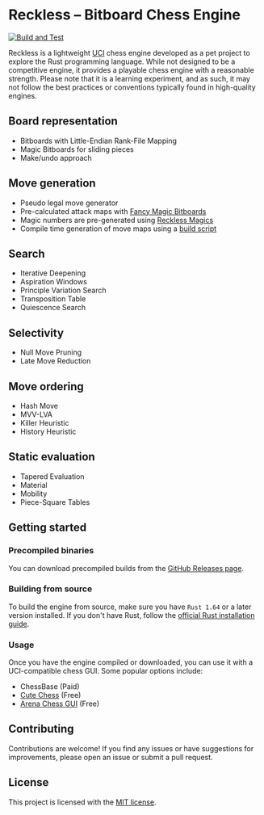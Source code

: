 # Reckless – Bitboard Chess Engine

[![Build and Test](https://github.com/codedeliveryservice/Reckless/actions/workflows/rust.yml/badge.svg)](https://github.com/codedeliveryservice/Reckless/actions/workflows/rust.yml)

Reckless is a lightweight [UCI][uci] chess engine developed as a pet project to explore the Rust
programming language. While not designed to be a competitive engine, it provides a playable chess
engine with a reasonable strength. Please note that it is a learning experiment, and as such,
it may not follow the best practices or conventions typically found in high-quality engines.

[uci]: https://en.wikipedia.org/wiki/Universal_Chess_Interface

## Board representation

-   Bitboards with Little-Endian Rank-File Mapping
-   Magic Bitboards for sliding pieces
-   Make/undo approach

## Move generation

-   Pseudo legal move generator
-   Pre-calculated attack maps with [Fancy Magic Bitboards][fancy-bitboards]
-   Magic numbers are pre-generated using [Reckless Magics][reckless-magics]
-   Compile time generation of move maps using a [build script](/game/src/lookup/build.rs)

[fancy-bitboards]: https://www.chessprogramming.org/Magic_Bitboards#Fancy
[reckless-magics]: https://github.com/codedeliveryservice/RecklessMagics

## Search

-   Iterative Deepening
-   Aspiration Windows
-   Principle Variation Search
-   Transposition Table
-   Quiescence Search

## Selectivity

-   Null Move Pruning
-   Late Move Reduction

## Move ordering

-   Hash Move
-   MVV-LVA
-   Killer Heuristic
-   History Heuristic

## Static evaluation

-   Tapered Evaluation
-   Material
-   Mobility
-   Piece-Square Tables

## Getting started

### Precompiled binaries

You can download precompiled builds from the [GitHub Releases page][releases].

[releases]: https://github.com/codedeliveryservice/Reckless/releases

### Building from source

To build the engine from source, make sure you have `Rust 1.64` or a later version installed.
If you don't have Rust, follow the [official Rust installation guide][rust-guide].

[rust-guide]: https://www.rust-lang.org/tools/install

### Usage

Once you have the engine compiled or downloaded, you can use it with a UCI-compatible chess GUI.
Some popular options include:

-   ChessBase (Paid)
-   [Cute Chess][cute-chess] (Free)
-   [Arena Chess GUI][arena-chess] (Free)

[cute-chess]: https://github.com/cutechess/cutechess
[arena-chess]: http://www.playwitharena.de/

## Contributing

Contributions are welcome! If you find any issues or have suggestions for improvements,
please open an issue or submit a pull request.

## License

This project is licensed with the [MIT license](LICENSE).
